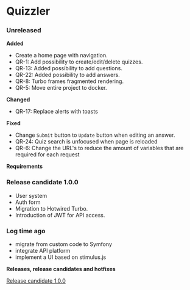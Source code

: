 # Quizzler

### Unreleased

**Added**
- Create a home page with navigation.
- QR-1: Add possibility to create/edit/delete quizzes.
- QR-13: Added possibility to add questions.
- QR-22: Added possibility to add answers.
- QR-8: Turbo frames fragmented rendering.
- QR-5: Move entire project to docker.

**Changed**
- QR-17: Replace alerts with toasts

**Fixed**
- Change `Submit` button to `Update` button when editing an answer.
- QR-24: Quiz search is unfocused when page is reloaded
- QR-6: Change the URL's to reduce the amount of variables that are required for each request

**Requirements**


### Release candidate 1.0.0
- User system
- Auth form
- Migration to Hotwired Turbo.
- Introduction of JWT for API access.


### Log time ago
 - migrate from custom code to Symfony
 - integrate API platform
 - implement a UI based on stimulus.js

**Releases, release candidates and hotfixes**

[Release candidate 1.0.0](https://github.com/aharabara/quizler/tree/rc/1.0.0)
